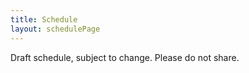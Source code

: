 ```yaml
---
title: Schedule
layout: schedulePage
---
```


Draft schedule, subject to change.
Please do not share.
